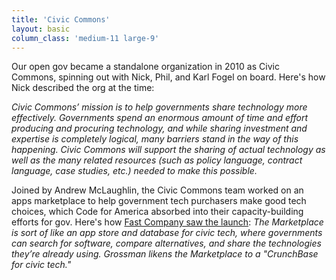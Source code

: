 ```yaml
---
title: 'Civic Commons'
layout: basic
column_class: 'medium-11 large-9'
---
```


Our open gov became a standalone organization in 2010 as Civic Commons, spinning out with Nick, Phil, and Karl Fogel on board. Here's how Nick described the org at the time: 

*Civic Commons’ mission is to help governments share technology more effectively. Governments spend an enormous amount of time and effort producing and procuring technology, and while sharing investment and expertise is completely logical, many barriers stand in the way of this happening. Civic Commons will support the sharing of actual technology as well as the many related resources (such as policy language, contract language, case studies, etc.) needed to make this possible.*

Joined by Andrew McLaughlin, the Civic Commons team worked on an apps marketplace to help government tech purchasers make good tech choices, which Code for America absorbed into their capacity-building efforts for gov. Here's how <a href="http://www.fastcoexist.com/1679077/the-civic-commons-marketplace-an-app-store-for-civic-tech">Fast Company saw the launch</a>: *The Marketplace is sort of like an app store and database for civic tech, where governments can search for software, compare alternatives, and share the technologies they’re already using. Grossman likens the Marketplace to a "CrunchBase for civic tech."*